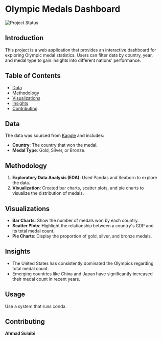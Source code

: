 
# Olympic Medals Dashboard

![Project Status](https://img.shields.io/badge/status-active-brightgreen)

## Introduction
This project is a web application that provides an interactive dashboard for exploring Olympic medal statistics. Users can filter data by country, year, and medal type to gain insights into different nations' performance.

## Table of Contents
- [Data](#Data)
- [Methodology](#Methodology)
- [Visualizations](#Visualizations)
- [Insights](#Insights)
- [Contributing](#contributing)

## Data
The data was sourced from [Kaggle](https://www.kaggle.com/code/ahmadsulaibi/paris-olympics-visualization) and includes:
- **Country**: The country that won the medal.
- **Medal Type**: Gold, Silver, or Bronze.

## Methodology
1. **Exploratory Data Analysis (EDA)**: Used Pandas and Seaborn to explore the data.
2. **Visualization**: Created bar charts, scatter plots, and pie charts to visualize the distribution of medals.

## Visualizations
- **Bar Charts**: Show the number of medals won by each country.
- **Scatter Plots**: Highlight the relationship between a country's GDP and its total medal count.
- **Pie Charts**: Display the proportion of gold, silver, and bronze medals.

## Insights
- The United States has consistently dominated the Olympics regarding total medal count.
- Emerging countries like China and Japan have significantly increased their medal count in recent years.

## Usage
Use a system that runs conda.

## Contributing
**Ahmad Sulaibi**
